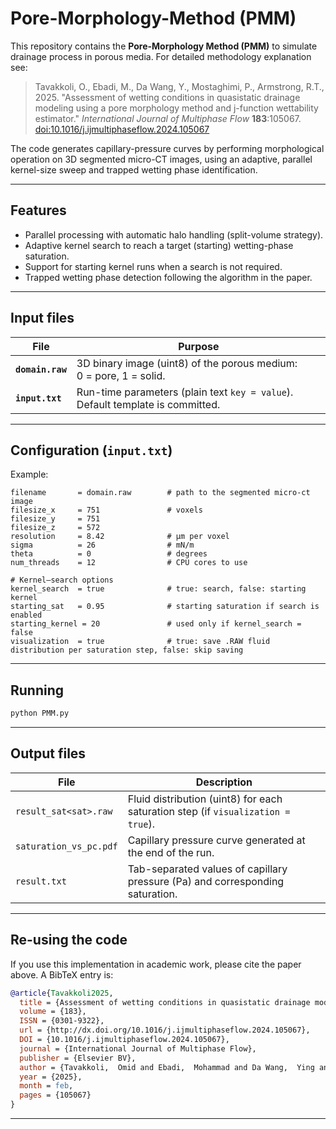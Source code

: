 # Pore-Morphology-Method (PMM)

This repository contains the **Pore-Morphology Method (PMM)** to simulate drainage process in porous media. For detailed methodology explanation see:

> Tavakkoli, O., Ebadi, M., Da Wang, Y., Mostaghimi, P., Armstrong, R.T., 2025. "Assessment of wetting conditions in quasistatic drainage modeling using a pore morphology method and j-function wettability estimator." *International Journal of Multiphase Flow* **183**:105067. [doi:10.1016/j.ijmultiphaseflow.2024.105067](https://doi.org/10.1016/j.ijmultiphaseflow.2024.105067)

The code generates capillary-pressure curves by performing morphological operation on 3D segmented micro-CT images, using an adaptive, parallel kernel-size sweep and trapped wetting phase identification.

---

## Features

* Parallel processing with automatic halo handling (split-volume strategy).
* Adaptive kernel search to reach a target (starting) wetting-phase saturation.
* Support for starting kernel runs when a search is not required.
* Trapped wetting phase detection following the algorithm in the paper.

---

## Input files

| File | Purpose |
|------|---------|
| **`domain.raw`** | 3D binary image (uint8) of the porous medium:<br>0 = pore, 1 = solid. |
| **`input.txt`** | Run-time parameters (plain text `key = value`). Default template is committed. |

---

## Configuration (`input.txt`)

Example:

```
filename       = domain.raw        # path to the segmented micro-ct image
filesize_x     = 751               # voxels
filesize_y     = 751
filesize_z     = 572
resolution     = 8.42              # µm per voxel
sigma          = 26                # mN/m
theta          = 0                 # degrees
num_threads    = 12                # CPU cores to use

# Kernel–search options
kernel_search  = true              # true: search, false: starting kernel
starting_sat   = 0.95              # starting saturation if search is enabled
starting_kernel = 20               # used only if kernel_search = false
visualization  = true              # true: save .RAW fluid distribution per saturation step, false: skip saving
```

---

## Running

```bash
python PMM.py
```

---

## Output files

| File | Description |
|------|-------------|
| `result_sat<sat>.raw` | Fluid distribution (uint8) for each saturation step (if `visualization = true`). |
| `saturation_vs_pc.pdf` | Capillary pressure curve generated at the end of the run. |
| `result.txt` | Tab-separated values of capillary pressure (Pa) and corresponding saturation. |

---

## Re-using the code

If you use this implementation in academic work, please cite the paper above. A BibTeX entry is:

```bibtex
@article{Tavakkoli2025,
  title = {Assessment of wetting conditions in quasistatic drainage modeling using a pore morphology method and J-function wettability estimator},
  volume = {183},
  ISSN = {0301-9322},
  url = {http://dx.doi.org/10.1016/j.ijmultiphaseflow.2024.105067},
  DOI = {10.1016/j.ijmultiphaseflow.2024.105067},
  journal = {International Journal of Multiphase Flow},
  publisher = {Elsevier BV},
  author = {Tavakkoli,  Omid and Ebadi,  Mohammad and Da Wang,  Ying and Mostaghimi,  Peyman and Armstrong,  Ryan T.},
  year = {2025},
  month = feb,
  pages = {105067}
}
```

---
